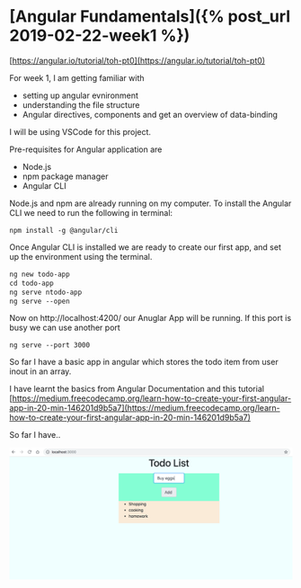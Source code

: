 # [Angular Fundamentals]({% post_url 2019-02-22-week1 %})

[https://angular.io/tutorial/toh-pt0](https://angular.io/tutorial/toh-pt0)

For week 1, I am getting familiar with 
 - setting up angular evnironment
 - understanding the file structure
 - Angular directives, components and get an overview of data-binding
 
I will be using VSCode for this project.

Pre-requisites for Angular application are
 - Node.js
 - npm package manager
 - Angular CLI
 
 Node.js and npm are already running on my computer. 
 To install the Angular CLI we need to run the following in terminal: 
 
  ```
 npm install -g @angular/cli
 
   ```
 Once Angular CLI is installed we are ready to create our first app, and set up the environment using the terminal.
 
   ```
ng new todo-app
cd todo-app
ng serve ntodo-app
ng serve --open

  ```
Now on http://localhost:4200/ our Anuglar App will be running. If this port is busy we can use another port 

 ```
ng serve --port 3000
 ```
So far I have a basic app in angular which stores the todo item from user inout in an array. 

I have learnt the basics from Angular Documentation and this tutorial [https://medium.freecodecamp.org/learn-how-to-create-your-first-angular-app-in-20-min-146201d9b5a7](https://medium.freecodecamp.org/learn-how-to-create-your-first-angular-app-in-20-min-146201d9b5a7)

So far I have..

![todo](/images/todo.png)


